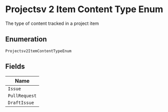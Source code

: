 
# Projectsv 2 Item Content Type Enum

The type of content tracked in a project item

## Enumeration

`Projectsv2ItemContentTypeEnum`

## Fields

| Name |
|  --- |
| `Issue` |
| `PullRequest` |
| `DraftIssue` |

